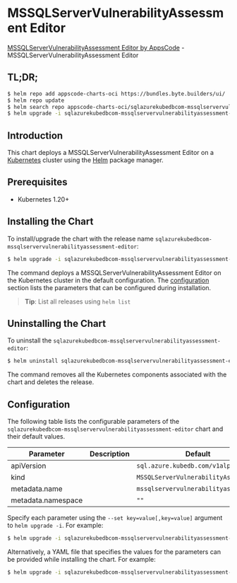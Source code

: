 # MSSQLServerVulnerabilityAssessment Editor

[MSSQLServerVulnerabilityAssessment Editor by AppsCode](https://appscode.com) - MSSQLServerVulnerabilityAssessment Editor

## TL;DR;

```bash
$ helm repo add appscode-charts-oci https://bundles.byte.builders/ui/
$ helm repo update
$ helm search repo appscode-charts-oci/sqlazurekubedbcom-mssqlservervulnerabilityassessment-editor --version=v0.8.0
$ helm upgrade -i sqlazurekubedbcom-mssqlservervulnerabilityassessment-editor appscode-charts-oci/sqlazurekubedbcom-mssqlservervulnerabilityassessment-editor -n default --create-namespace --version=v0.8.0
```

## Introduction

This chart deploys a MSSQLServerVulnerabilityAssessment Editor on a [Kubernetes](http://kubernetes.io) cluster using the [Helm](https://helm.sh) package manager.

## Prerequisites

- Kubernetes 1.20+

## Installing the Chart

To install/upgrade the chart with the release name `sqlazurekubedbcom-mssqlservervulnerabilityassessment-editor`:

```bash
$ helm upgrade -i sqlazurekubedbcom-mssqlservervulnerabilityassessment-editor appscode-charts-oci/sqlazurekubedbcom-mssqlservervulnerabilityassessment-editor -n default --create-namespace --version=v0.8.0
```

The command deploys a MSSQLServerVulnerabilityAssessment Editor on the Kubernetes cluster in the default configuration. The [configuration](#configuration) section lists the parameters that can be configured during installation.

> **Tip**: List all releases using `helm list`

## Uninstalling the Chart

To uninstall the `sqlazurekubedbcom-mssqlservervulnerabilityassessment-editor`:

```bash
$ helm uninstall sqlazurekubedbcom-mssqlservervulnerabilityassessment-editor -n default
```

The command removes all the Kubernetes components associated with the chart and deletes the release.

## Configuration

The following table lists the configurable parameters of the `sqlazurekubedbcom-mssqlservervulnerabilityassessment-editor` chart and their default values.

|     Parameter      | Description |                     Default                     |
|--------------------|-------------|-------------------------------------------------|
| apiVersion         |             | <code>sql.azure.kubedb.com/v1alpha1</code>      |
| kind               |             | <code>MSSQLServerVulnerabilityAssessment</code> |
| metadata.name      |             | <code>mssqlservervulnerabilityassessment</code> |
| metadata.namespace |             | <code>""</code>                                 |


Specify each parameter using the `--set key=value[,key=value]` argument to `helm upgrade -i`. For example:

```bash
$ helm upgrade -i sqlazurekubedbcom-mssqlservervulnerabilityassessment-editor appscode-charts-oci/sqlazurekubedbcom-mssqlservervulnerabilityassessment-editor -n default --create-namespace --version=v0.8.0 --set apiVersion=sql.azure.kubedb.com/v1alpha1
```

Alternatively, a YAML file that specifies the values for the parameters can be provided while
installing the chart. For example:

```bash
$ helm upgrade -i sqlazurekubedbcom-mssqlservervulnerabilityassessment-editor appscode-charts-oci/sqlazurekubedbcom-mssqlservervulnerabilityassessment-editor -n default --create-namespace --version=v0.8.0 --values values.yaml
```

